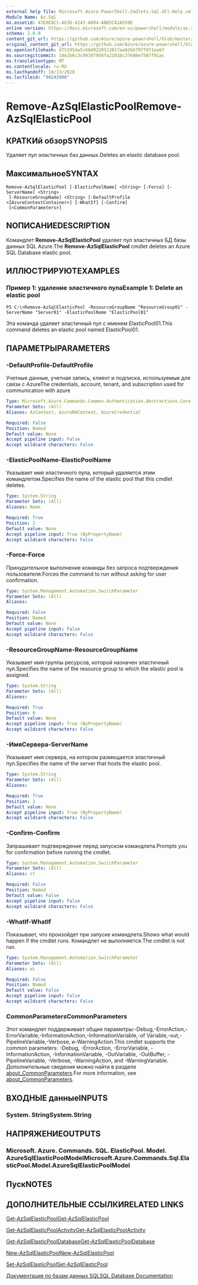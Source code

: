 ```yaml
---
external help file: Microsoft.Azure.PowerShell.Cmdlets.Sql.dll-Help.xml
Module Name: Az.Sql
ms.assetid: 47E8E8C1-A63D-4243-A004-ABD5CA1A559E
online version: https://docs.microsoft.com/en-us/powershell/module/az.sql/remove-azsqlelasticpool
schema: 2.0.0
content_git_url: https://github.com/Azure/azure-powershell/blob/master/src/Sql/Sql/help/Remove-AzSqlElasticPool.md
original_content_git_url: https://github.com/Azure/azure-powershell/blob/master/src/Sql/Sql/help/Remove-AzSqlElasticPool.md
ms.openlocfilehash: d751954a5c66d9220513017aa62b6797f8f1ea6f
ms.sourcegitcommit: 1de2b6c3c99197958fa2101bc37680e7507f91ac
ms.translationtype: MT
ms.contentlocale: ru-RU
ms.lasthandoff: 10/13/2020
ms.locfileid: "94243906"
---
```

# <span data-ttu-id="9162e-101">Remove-AzSqlElasticPool</span><span class="sxs-lookup"><span data-stu-id="9162e-101">Remove-AzSqlElasticPool</span></span>

## <span data-ttu-id="9162e-102">КРАТКИй обзор</span><span class="sxs-lookup"><span data-stu-id="9162e-102">SYNOPSIS</span></span>
<span data-ttu-id="9162e-103">Удаляет пул эластичных баз данных.</span><span class="sxs-lookup"><span data-stu-id="9162e-103">Deletes an elastic database pool.</span></span>

## <span data-ttu-id="9162e-104">Максимальное</span><span class="sxs-lookup"><span data-stu-id="9162e-104">SYNTAX</span></span>

```
Remove-AzSqlElasticPool [-ElasticPoolName] <String> [-Force] [-ServerName] <String>
 [-ResourceGroupName] <String> [-DefaultProfile <IAzureContextContainer>] [-WhatIf] [-Confirm]
 [<CommonParameters>]
```

## <span data-ttu-id="9162e-105">NОПИСАНИЕ</span><span class="sxs-lookup"><span data-stu-id="9162e-105">DESCRIPTION</span></span>
<span data-ttu-id="9162e-106">Командлет **Remove-AzSqlElasticPool** удаляет пул эластичных БД базы данных SQL Azure.</span><span class="sxs-lookup"><span data-stu-id="9162e-106">The **Remove-AzSqlElasticPool** cmdlet deletes an Azure SQL Database elastic pool.</span></span>

## <span data-ttu-id="9162e-107">ИЛЛЮСТРИРУЮТ</span><span class="sxs-lookup"><span data-stu-id="9162e-107">EXAMPLES</span></span>

### <span data-ttu-id="9162e-108">Пример 1: удаление эластичного пула</span><span class="sxs-lookup"><span data-stu-id="9162e-108">Example 1: Delete an elastic pool</span></span>
```
PS C:\>Remove-AzSqlElasticPool -ResourceGroupName "ResourceGroup01" -ServerName "Server01" -ElasticPoolName "ElasticPool01"
```

<span data-ttu-id="9162e-109">Эта команда удаляет эластичный пул с именем ElasticPool01.</span><span class="sxs-lookup"><span data-stu-id="9162e-109">This command deletes an elastic pool named ElasticPool01.</span></span>

## <span data-ttu-id="9162e-110">ПАРАМЕТРЫ</span><span class="sxs-lookup"><span data-stu-id="9162e-110">PARAMETERS</span></span>

### <span data-ttu-id="9162e-111">-DefaultProfile</span><span class="sxs-lookup"><span data-stu-id="9162e-111">-DefaultProfile</span></span>
<span data-ttu-id="9162e-112">Учетные данные, учетная запись, клиент и подписка, используемые для связи с Azure</span><span class="sxs-lookup"><span data-stu-id="9162e-112">The credentials, account, tenant, and subscription used for communication with azure</span></span>

```yaml
Type: Microsoft.Azure.Commands.Common.Authentication.Abstractions.Core.IAzureContextContainer
Parameter Sets: (All)
Aliases: AzContext, AzureRmContext, AzureCredential

Required: False
Position: Named
Default value: None
Accept pipeline input: False
Accept wildcard characters: False
```

### <span data-ttu-id="9162e-113">-ElasticPoolName</span><span class="sxs-lookup"><span data-stu-id="9162e-113">-ElasticPoolName</span></span>
<span data-ttu-id="9162e-114">Указывает имя эластичного пула, который удаляется этим командлетом.</span><span class="sxs-lookup"><span data-stu-id="9162e-114">Specifies the name of the elastic pool that this cmdlet deletes.</span></span>

```yaml
Type: System.String
Parameter Sets: (All)
Aliases: Name

Required: True
Position: 2
Default value: None
Accept pipeline input: True (ByPropertyName)
Accept wildcard characters: False
```

### <span data-ttu-id="9162e-115">-Force</span><span class="sxs-lookup"><span data-stu-id="9162e-115">-Force</span></span>
<span data-ttu-id="9162e-116">Принудительное выполнение команды без запроса подтверждения пользователя.</span><span class="sxs-lookup"><span data-stu-id="9162e-116">Forces the command to run without asking for user confirmation.</span></span>

```yaml
Type: System.Management.Automation.SwitchParameter
Parameter Sets: (All)
Aliases:

Required: False
Position: Named
Default value: None
Accept pipeline input: False
Accept wildcard characters: False
```

### <span data-ttu-id="9162e-117">-ResourceGroupName</span><span class="sxs-lookup"><span data-stu-id="9162e-117">-ResourceGroupName</span></span>
<span data-ttu-id="9162e-118">Указывает имя группы ресурсов, которой назначен эластичный пул.</span><span class="sxs-lookup"><span data-stu-id="9162e-118">Specifies the name of the resource group to which the elastic pool is assigned.</span></span>

```yaml
Type: System.String
Parameter Sets: (All)
Aliases:

Required: True
Position: 0
Default value: None
Accept pipeline input: True (ByPropertyName)
Accept wildcard characters: False
```

### <span data-ttu-id="9162e-119">-ИмяСервера</span><span class="sxs-lookup"><span data-stu-id="9162e-119">-ServerName</span></span>
<span data-ttu-id="9162e-120">Указывает имя сервера, на котором размещается эластичный пул.</span><span class="sxs-lookup"><span data-stu-id="9162e-120">Specifies the name of the server that hosts the elastic pool.</span></span>

```yaml
Type: System.String
Parameter Sets: (All)
Aliases:

Required: True
Position: 1
Default value: None
Accept pipeline input: True (ByPropertyName)
Accept wildcard characters: False
```

### <span data-ttu-id="9162e-121">-Confirm</span><span class="sxs-lookup"><span data-stu-id="9162e-121">-Confirm</span></span>
<span data-ttu-id="9162e-122">Запрашивает подтверждение перед запуском командлета.</span><span class="sxs-lookup"><span data-stu-id="9162e-122">Prompts you for confirmation before running the cmdlet.</span></span>

```yaml
Type: System.Management.Automation.SwitchParameter
Parameter Sets: (All)
Aliases: cf

Required: False
Position: Named
Default value: False
Accept pipeline input: False
Accept wildcard characters: False
```

### <span data-ttu-id="9162e-123">-WhatIf</span><span class="sxs-lookup"><span data-stu-id="9162e-123">-WhatIf</span></span>
<span data-ttu-id="9162e-124">Показывает, что произойдет при запуске командлета.</span><span class="sxs-lookup"><span data-stu-id="9162e-124">Shows what would happen if the cmdlet runs.</span></span>
<span data-ttu-id="9162e-125">Командлет не выполняется.</span><span class="sxs-lookup"><span data-stu-id="9162e-125">The cmdlet is not run.</span></span>

```yaml
Type: System.Management.Automation.SwitchParameter
Parameter Sets: (All)
Aliases: wi

Required: False
Position: Named
Default value: False
Accept pipeline input: False
Accept wildcard characters: False
```

### <span data-ttu-id="9162e-126">CommonParameters</span><span class="sxs-lookup"><span data-stu-id="9162e-126">CommonParameters</span></span>
<span data-ttu-id="9162e-127">Этот командлет поддерживает общие параметры:-Debug,-ErrorAction,-ErrorVariable,-InformationAction,-InformationVariable,-of Variable,-out,-PipelineVariable,-Verbose, и-WarningAction.</span><span class="sxs-lookup"><span data-stu-id="9162e-127">This cmdlet supports the common parameters: -Debug, -ErrorAction, -ErrorVariable, -InformationAction, -InformationVariable, -OutVariable, -OutBuffer, -PipelineVariable, -Verbose, -WarningAction, and -WarningVariable.</span></span> <span data-ttu-id="9162e-128">Дополнительные сведения можно найти в разделе [about_CommonParameters](http://go.microsoft.com/fwlink/?LinkID=113216).</span><span class="sxs-lookup"><span data-stu-id="9162e-128">For more information, see [about_CommonParameters](http://go.microsoft.com/fwlink/?LinkID=113216).</span></span>

## <span data-ttu-id="9162e-129">ВХОДНЫЕ данные</span><span class="sxs-lookup"><span data-stu-id="9162e-129">INPUTS</span></span>

### <span data-ttu-id="9162e-130">System. String</span><span class="sxs-lookup"><span data-stu-id="9162e-130">System.String</span></span>

## <span data-ttu-id="9162e-131">НАПРЯЖЕНИЕ</span><span class="sxs-lookup"><span data-stu-id="9162e-131">OUTPUTS</span></span>

### <span data-ttu-id="9162e-132">Microsoft. Azure. Commands. SQL. ElasticPool. Model. AzureSqlElasticPoolModel</span><span class="sxs-lookup"><span data-stu-id="9162e-132">Microsoft.Azure.Commands.Sql.ElasticPool.Model.AzureSqlElasticPoolModel</span></span>

## <span data-ttu-id="9162e-133">Пуск</span><span class="sxs-lookup"><span data-stu-id="9162e-133">NOTES</span></span>

## <span data-ttu-id="9162e-134">ДОПОЛНИТЕЛЬНЫЕ ССЫЛКИ</span><span class="sxs-lookup"><span data-stu-id="9162e-134">RELATED LINKS</span></span>

[<span data-ttu-id="9162e-135">Get-AzSqlElasticPool</span><span class="sxs-lookup"><span data-stu-id="9162e-135">Get-AzSqlElasticPool</span></span>](./Get-AzSqlElasticPool.md)

[<span data-ttu-id="9162e-136">Get-AzSqlElasticPoolActivity</span><span class="sxs-lookup"><span data-stu-id="9162e-136">Get-AzSqlElasticPoolActivity</span></span>](./Get-AzSqlElasticPoolActivity.md)

[<span data-ttu-id="9162e-137">Get-AzSqlElasticPoolDatabase</span><span class="sxs-lookup"><span data-stu-id="9162e-137">Get-AzSqlElasticPoolDatabase</span></span>](./Get-AzSqlElasticPoolDatabase.md)

[<span data-ttu-id="9162e-138">New-AzSqlElasticPool</span><span class="sxs-lookup"><span data-stu-id="9162e-138">New-AzSqlElasticPool</span></span>](./New-AzSqlElasticPool.md)

[<span data-ttu-id="9162e-139">Set-AzSqlElasticPool</span><span class="sxs-lookup"><span data-stu-id="9162e-139">Set-AzSqlElasticPool</span></span>](./Set-AzSqlElasticPool.md)

[<span data-ttu-id="9162e-140">Документация по базам данных SQL</span><span class="sxs-lookup"><span data-stu-id="9162e-140">SQL Database Documentation</span></span>](https://docs.microsoft.com/azure/sql-database/)


